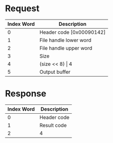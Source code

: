 # Request

| Index Word | Description                |
|------------|----------------------------|
| 0          | Header code \[0x00090142\] |
| 1          | File handle lower word     |
| 2          | File handle upper word     |
| 3          | Size                       |
| 4          | (size \<\< 8) \| 4         |
| 5          | Output buffer              |

# Response

| Index Word | Description |
|------------|-------------|
| 0          | Header code |
| 1          | Result code |
| 2          | 4           |